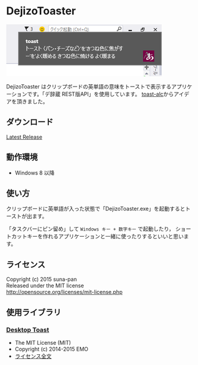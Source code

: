 # DejizoToaster

![screenshot](https://raw.githubusercontent.com/suna-pan/DejizoToaster/master/screenshot.png)

DejizoToaster はクリップボードの英単語の意味をトーストで表示するアプリケーションです。「デ辞蔵 REST版API」を使用しています。
[toast-alc](https://gist.github.com/penguin2716/2592c55528afe80a1f24)からアイデアを頂きました。

## ダウンロード
[Latest Release](https://github.com/suna-pan/DejizoToaster/releases/latest)

## 動作環境

* Windows 8 以降

## 使い方
クリップボードに英単語が入った状態で「DejizoToaster.exe」を起動するとトーストが出ます。

「タスクバーにピン留め」して `Windows キー + 数字キー` で起動したり，
ショートカットキーを作れるアプリケーションと一緒に使ったりするといいと思います。

## ライセンス

Copyright (c) 2015 suna-pan  
Released under the MIT license  
http://opensource.org/licenses/mit-license.php

## 使用ライブラリ
### [Desktop Toast](https://github.com/emoacht/DesktopToast)

* The MIT License (MIT)
* Copyright (c) 2014-2015 EMO
* [ライセンス全文](https://github.com/emoacht/DesktopToast/blob/master/LICENSE.txt)
